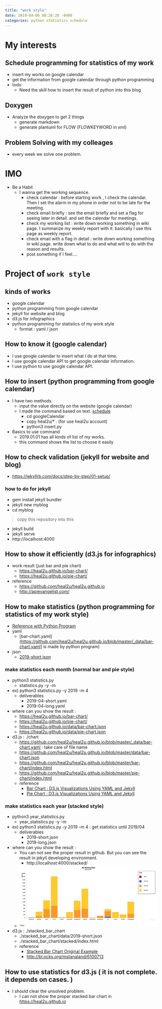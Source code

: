 ```yaml
---
title: "work style"
date: 2019-04-06 08:26:28 -0400
categories: python statistics schedule
---
```


# My interests
## Schedule programming for statistics of my work
- insert my works on google calendar
- get the information from google calendar through python programming
- todo
    - Need the skill how to insert the result of python into this blog

## Doxygen
- Analyze the doxygen to get 2 things
    - generate markdown
    - generate plantuml for FLOW  (FLOWKEYWORD in xml)

## Problem Solving with my colleages 
- every week we solve one problem.

# IMO
- Be a Habit
    - I wanna get the working sequence.
        - check calendar : before starting work , I check the calendar. Then I set the alarm in my phone in order not to be late for the meeting.
        - check email briefly : see the email briefly and set a flag for seeing later in detail. and set the calendar for meetings.
        - check my working list : write down working something in wiki page. I summarize my weekly report with it.   basically I use this page as weekly report.
        - check email with a flag in detail : write down working something in wiki page. write down what to do and what will to do with the reason and results.
        - post something if I feel....

# Project of ```work style```
## kinds of works
- google calendar
- python programming from google calendar
- jekyll for website and blog
- d3.js for infographics
- python programming for statistics of my work style
    - format : yaml / json

## How to know it  (google calendar)
- I use google calendar to insert what I do at that time.
- I use google calendar API to get google calendar information.
- I use python to use google calendar API.

## How to insert (python programming from google calendar)
- I have two methods.
    - input the value directly on the website (google calendar)
    - I made the command based on text.   [schedule](https://github.com/cheoljoo/schedule)
        - cd googleCalendar
        - copy heal2u/* .  (for use heal2u account)
        - python3 insert.py
- Basics to use command
    - 2019.01.01 has all kinds of list of my works.
    - this command shows the list to choose it easily

## How to check validation (jekyll for website and blog)
- https://jekyllrb.com/docs/step-by-step/01-setup/

### how to do for jekyll
- gem install jekyll bundler
- jekyll new myblog
- cd myblog
> copy this repository into this
- jekyll build
- jekyll serve
- http://localhost:4000

## How to show it efficiently (d3.js for infographics)
- work result (just bar and pie chart)
    - https://heal2u.github.io/bar-chart/
    - https://heal2u.github.io/pie-chart/
- reference
    - https://github.com/heal2u/heal2u.github.io
    - http://apievangelist.com/

## How to make statistics (python programming for statistics of my work style)
- [Reference with Python Program](https://github.com/cheoljoo/schedule/blob/master/googleCalendar/README.md)
- yaml
    - [bar-chart.yaml](https://github.com/heal2u/heal2u.github.io/blob/master/_data/bar-chart.yaml] is made by python program)
- json
    - [2019-short.json](https://github.com/heal2u/heal2u.github.io/blob/master/data/2019-short.json)

### make statistics each month (normal bar and pie style)
- python3 statistics.py
    - statistics.py -y <year> -m <month>
- ex) python3 statistics.py -y 2019 -m 4
    - deliverables
        - 2019-04-short.yaml
        - 2019-04-long.yaml
- where can you show the result : 
    - https://heal2u.github.io/bar-chart/
    - https://heal2u.github.io/pie-chart/
    - https://heal2u.github.io/data/bar-chart.json
    - https://heal2u.github.io/data/pie-chart.json
- d3.js : ./chart
    - https://github.com/heal2u/heal2u.github.io/blob/master/_data/bar-chart.yaml  : take care of file name
    - https://github.com/heal2u/heal2u.github.io/blob/master/data/bar-chart.json
    - https://github.com/heal2u/heal2u.github.io/blob/master/bar-chart/index.html
    - https://github.com/heal2u/heal2u.github.io/blob/master/pie-chart/index.html
    - reference
        - [Bar Chart : D3.js Visualizations Using YAML and Jekyll](https://apievangelist.com/2016/09/20/d3js-visualizations-using-yaml-and-jekyll/)
        - [Pie Chart : D3.js Visualizations Using YAML and Jekyll](http://d3.js.yaml.jekyll.apievangelist.com/pie-chart/)

### make statistics each year (stacked style)
- python3 year_statistics.py
    - year_statistics.py -y <year> -m <month>
- ex) python3 statistics.py -y 2019 -m 4    : get statistics until 2019/04
    - deliverables
        - 2019-short.json
        - 2019-long.json
- where can you show the result : 
    - You can not see the proper result in github. But you can see the result in jekyll developing environment.
        - http://localhost:4000/stacked/
    - ![Stacked_Bar_Chart](https://github.com/cheoljoo/schedule/blob/master/images/2019-04-07_stacked.png)
- d3.js : ./stacked_bar_chart
    - ./stacked_bar_chart/data/2019-short.json
    - ./stacked_bar_chart/stacked/index.html
    - reference
        - [Stacked Bar Chart Original Example](http://bl.ocks.org/jamesleesaunders/ac5b6134ad7144e8327d)
        - http://bl.ocks.org/mstanaland/6100713

## How to use statistics for d3.js ( it is not complete. it depends on cases. )
- I should clear the unsolved problem.
    - I can not show the proper stacked bar chart in https://heal2u.github.io


